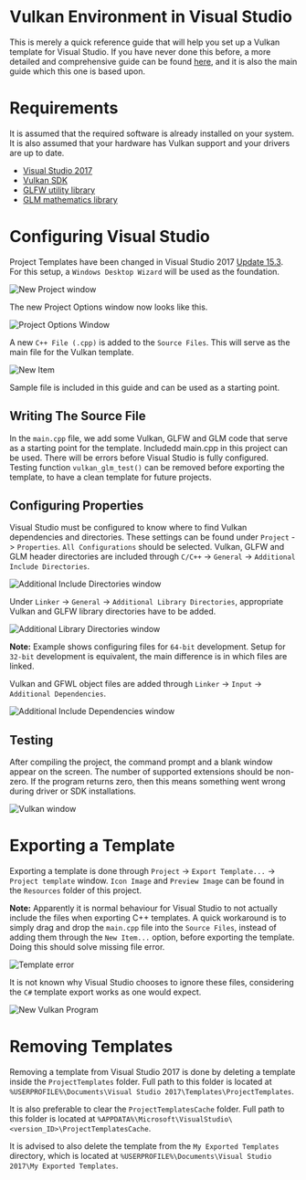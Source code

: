 # Vulkan Environment in Visual Studio
This is merely a quick reference guide that will help you set up a Vulkan template for Visual Studio. If you have never done this before, a more detailed and comprehensive guide can be found [here][1], and it is also the main guide which this one is based upon.

# Requirements
It is assumed that the required software is already installed on your system. It is also assumed that your hardware has Vulkan support and your drivers are up to date.

* [Visual Studio 2017][2]
* [Vulkan SDK][3]
* [GLFW utility library][4]
* [GLM mathematics library][5]

# Configuring Visual Studio

Project Templates have been changed in Visual Studio 2017 [Update 15.3][6]. For this setup, a ``Windows Desktop Wizard`` will be used as the foundation.

<img src="Screencaps/New_Project.png" alt="New Project window" />

The new Project Options window now looks like this.

<img src="Screencaps/Project_Options.png" alt="Project Options Window" />

A new ``C++ File (.cpp)`` is added to the ``Source Files``. This will serve as the main file for the Vulkan template.

<img src="Screencaps/New_Item.png" alt="New Item" />

Sample file is included in this guide and can be used as a starting point.

## Writing The Source File

In the ``main.cpp`` file, we add some Vulkan, GLFW and GLM code that serve as a starting point for the template. Includedd main.cpp in this project can be used. There will be errors before Visual Studio is fully configured. Testing function ``vulkan_glm_test()`` can be removed before exporting the template, to have a clean template for future projects.

## Configuring Properties

Visual Studio must be configured to know where to find Vulkan dependencies and directories. These settings can be found under ``Project`` -> ``Properties``. ``All Configurations`` should be selected. Vulkan, GLFW and GLM header directories are included through ``C/C++`` -> ``General`` -> ``Additional Include Directories``.

<img src="Screencaps/Additional_Include_Directories.png" alt="Additional Include Directories window" />

Under ``Linker`` -> ``General`` -> ``Additional Library Directories``, appropriate Vulkan and GLFW library directories have to be added.

<img src="Screencaps/Additional_Library_Directories.png" alt="Additional Library Directories window" />

**Note:** Example shows configuring files for ``64-bit`` development. Setup for ``32-bit`` development is equivalent, the main difference is in which files are linked.

Vulkan and GFWL object files are added through ``Linker`` -> ``Input`` -> ``Additional Dependencies``.

<img src="Screencaps/Additional_Dependencies.png" alt="Additional Include Dependencies window" />

## Testing

After compiling the project, the command prompt and a blank window appear on the screen. The number of supported extensions should be non-zero. If the program returns zero, then this means something went wrong during driver or SDK installations.

<img src="Screencaps/Compile_Test.png" alt="Vulkan window" />

# Exporting a Template

Exporting a template is done through ``Project`` -> ``Export Template...`` -> ``Project template`` window. ``Icon Image`` and ``Preview Image`` can be found in the ``Resources`` folder of this project.

**Note:** Apparently it is normal behaviour for Visual Studio to not actually include the files when exporting C++ templates. A quick workaround is to simply drag and drop the ``main.cpp`` file into the ``Source Files``, instead of adding them through the ``New Item...`` option, before exporting the template. Doing this should solve missing file error.

<img src="Screencaps/Template_Error.png" alt="Template error" />

It is not known why Visual Studio chooses to ignore these files, considering the ``C#`` template export works as one would expect.

<img src="Screencaps/New_Vulkan_Program.png" alt="New Vulkan Program" />

# Removing Templates

Removing a template from Visual Studio 2017 is done by deleting a template inside the ``ProjectTemplates`` folder. Full path to this folder is located at ``%USERPROFILE%\Documents\Visual Studio 2017\Templates\ProjectTemplates``.

It is also preferable to clear the ``ProjectTemplatesCache`` folder. Full path to this folder is located at ``%APPDATA%\Microsoft\VisualStudio\<version_ID>\ProjectTemplatesCache``.

It is advised to also delete the template from the ``My Exported Templates`` directory, which is located at ``%USERPROFILE%\Documents\Visual Studio 2017\My Exported Templates``.


[1]: https://vulkan-tutorial.com/Development_environment "Development Environment - Vulkan Tutorial"
[2]: https://www.visualstudio.com/vs/ "Visual Studio IDE"
[3]: https://vulkan.lunarg.com/ "LunarXchange"
[4]: http://www.glfw.org/download.html "GLFW - Download"
[5]: https://glm.g-truc.net/0.9.8/index.html "OpenGL Mathematics"
[6]: https://blogs.msdn.microsoft.com/vcblog/2017/08/15/changes-to-project-templates-and-code-wizards-in-15-3/ "Changes to Project Templates and Code Wizards in 15.3"
